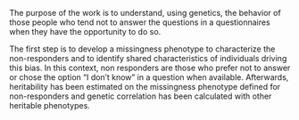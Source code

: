 The purpose of the work is to understand, using genetics, the behavior of those people who tend not to answer the questions in a 
questionnaires when they have the opportunity to do so. 

The first step is to develop a missingness phenotype to characterize the non-responders and to identify shared characteristics of individuals 
driving this bias. In this context, non responders are those who prefer not to answer or chose the option “I don’t know” in a question 
when available. Afterwards, heritability has been estimated on the missingness phenotype defined for non-responders and genetic 
correlation has been calculated with other heritable phenotypes.
